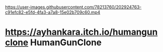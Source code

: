 

https://user-images.githubusercontent.com/78213760/202924763-c91efc82-e5fd-4fa3-a7a8-15e02b709c60.mp4

# https://ayhankara.itch.io/humangunclone HumanGunClone
